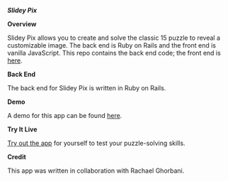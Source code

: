 ***Slidey Pix***

**Overview**

Slidey Pix allows you to create and solve the classic 15 puzzle to reveal a customizable image. The back end is Ruby on Rails and the front end is vanilla JavaScript. This repo contains the back end code; the front end is [here](https://github.com/alerner1/slidey-pix-client).

**Back End**

The back end for Slidey Pix is written in Ruby on Rails.

**Demo**

A demo for this app can be found [here](https://www.loom.com/share/a62bb169c0f841b8944acebd8d9c0f19).

**Try It Live**

[Try out the app](https://slidey-pix.herokuapp.com/) for yourself to test your puzzle-solving skills.

**Credit**

This app was written in collaboration with Rachael Ghorbani.
